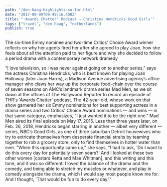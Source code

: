 ```yaml
---
path: "/den-haag-highlights-so-far.html"
date: "2017-09-09T09:49:16.408Z" 
title: "'Awards Chatter' Podcast — Christina Hendricks'Good Girls'"
tags: ["travel", "den haag", "netherlands"]
publish: true
---
```


The six-time Emmy nominee and two-time Critics' Choice Award winner reflects on why her agents fired her after she agreed to play Joan, how she feels about all the attention paid to her figure and why she decided to follow a period drama with a contemporary network dramedy

"I love television, so I was never against going on to another series," says the actress Christina Hendricks, who is best known for playing Joan Holloway (later Joan Harris), a Madison Avenue advertising agency’s office manager who claws her way up the corporate food-chain over the course of seven seasons on AMC’s landmark drama series Mad Men, as we sit down at the offices of The Hollywood Reporter to record an episode of THR's 'Awards Chatter' podcast. The 42-year-old, whose work on that show garnered her six Emmy nominations for best supporting actress in a drama series and two Critics' Choice Award nominations — and wins — in that same category, emphasizes, "I just wanted it to be the right one."
Mad Men aired its final episode on May 17, 2015. Less than three years later, on Feb. 26, 2018, Hendricks began starring in another — albeit very different — series, NBC’s Good Girls, as one of three suburban Detroit housewives who try to extricate themselves from desperate financial straits by teaming together to rob a grocery store, only to find themselves in hotter water than ever. "When this opportunity came up," she says, "I had to ask, 'Do I want to do this every day for potentially seven years?' And I looked at these two other women [costars Retta and Mae Whitman], and this writing and this tone, and it was so different. I loved the balance of the drama and the comedy, and being able to stretch my muscles or whatever, and play in comedy alongside the drama, which I would say most people know me for. And I thought, 'That would be fun to do every day.'"